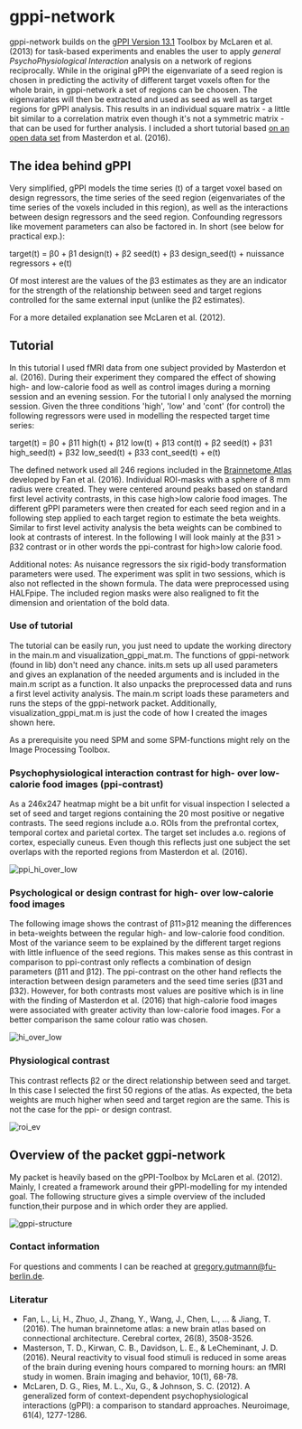 # gppi-network

gppi-network builds on the [gPPI Version 13.1](https://www.nitrc.org/projects/gppi) Toolbox by McLaren et al. (2013) for task-based experiments and enables the user to apply *general PsychoPhysiological Interaction* analysis on a network of regions reciprocally. While in the original gPPI the eigenvariate of a seed region is chosen in predicting the activity of different target voxels often for the whole brain, in gppi-network a set of regions can be choosen. The eigenvariates will then be extracted and used as seed as well as target regions for gPPI analysis. This results in an individual square matrix - a little bit similar to a correlation matrix even though it's not a symmetric matrix - that can be used for further analysis. I included a short tutorial based [on an open data set](https://openneuro.org/datasets/ds004656/versions/1.0.0) from Masterdon et al. (2016).

## The idea behind gPPI
Very simplified, gPPI models the time series (t) of a target voxel based on design regressors, the time series of the seed region (eigenvariates of the time series of the voxels included in this region), as well as the interactions between design regressors and the seed region. Confounding regressors like movement parameters can also be factored in. In short (see below for practical exp.):

  target(t) = β0 + β1 design(t) + β2 seed(t) + β3 design_seed(t) + nuissance regressors + e(t)         

Of most interest are the values of the β3 estimates as they are an indicator for the strength of the relationship between seed and target regions controlled for the same external input (unlike the β2 estimates). 

For a more detailed explanation see McLaren et al. (2012).


## Tutorial

In this tutorial I used fMRI data from one subject provided by Masterdon et al. (2016). During their experiment they compared the effect of showing high- and low-calorie food as well as control images during a morning session and an evening session. For the tutorial I only analysed the morning session. Given the three conditions 'high', 'low' and 'cont' (for control) the following regressors were used in modelling the respected target time series:

target(t) = β0 + β11 high(t) + β12 low(t) + β13 cont(t) + β2 seed(t) + β31 high_seed(t) + β32 low_seed(t) + β33 cont_seed(t) + e(t)

The defined network used all 246 regions included in the [Brainnetome Atlas](https://atlas.brainnetome.org) developed by Fan et al. (2016). Individual ROI-masks with a sphere of 8 mm radius were created. They were centered around peaks based on standard first level activity contrasts, in this case high>low calorie food images. The different gPPI parameters were then created for each seed region and in a following step applied to each target region to estimate the beta weights. Similar to first level activity analysis the beta weights can be combined to look at contrasts of interest. In the following I will look mainly at the β31 > β32 contrast or in other words the ppi-contrast for high>low calorie food. 

Additional notes: As nuisance regressors the six rigid-body transformation parameters were used. The experiment was  split in two sessions, which is also not reflected in the shown formula. The data were preprocessed using HALFpipe. The included region masks were also realigned to fit the dimension and orientation of the bold data.

### Use of tutorial

The tutorial can be easily run, you just need to update the working directory in the main.m and visualization_gppi_mat.m. The functions of gppi-network (found in lib) don't need any chance. inits.m sets up all used parameters and gives an explanation of the needed arguments and is included in the main.m script as a function. It also unpacks the preprocessed data and runs a first level activity analysis. The main.m script loads these parameters and runs the steps of the gppi-network packet. Additionally, visualization_gppi_mat.m is just the code of how I created the images shown here.

As a prerequisite you need SPM and some SPM-functions might rely on the Image Processing Toolbox. 

  
### Psychophysiological interaction contrast for high- over low-calorie food images (ppi-contrast)

As a 246x247 heatmap might be a bit unfit for visual inspection I selected a set of seed and target regions containing the 20 most positive or negative contrasts. The seed regions include a.o. ROIs from the prefrontal cortex, temporal cortex and parietal cortex. The target set includes a.o. regions of  cortex, especially cuneus. Even though this reflects just one subject the set overlaps with the reported regions from Masterdon et al. (2016). 

![ppi_hi_over_low](https://github.com/gregory-gutmann/gppi-network/assets/36300365/af8a1bb4-b11a-44df-ab79-203bfa45f59b)


### Psychological or design contrast for high- over low-calorie food images 

The following image shows the contrast of β11>β12 meaning the differences in beta-weights between the regular high- and low-calorie food condition. Most of the variance seem to be explained by the different target regions with little influence of the seed regions. This makes sense as this contrast in comparison to ppi-contrast only reflects a combination of design parameters (β11 and β12). The ppi-contrast on the other hand reflects the interaction between design parameters and the seed time series (β31 and β32). However, for both contrasts most values are positive which is in line with the finding of Masterdon et al. (2016) that high-calorie food images were associated with greater activity than low-calorie food images. For a better comparison the same colour ratio was chosen.

![hi_over_low](https://github.com/gregory-gutmann/gppi-network/assets/36300365/59bb1a50-d79b-41ee-a2a9-1e044a2e7316)


### Physiological contrast

This contrast reflects β2 or the direct relationship between seed and target. In this case I selected the first 50 regions of the atlas. As expected, the beta weights are much higher when seed and target region are the same. This is not the case for the ppi- or design contrast.

![roi_ev](https://github.com/gregory-gutmann/gppi-network/assets/36300365/a097ad8d-4450-4950-b796-869798f016c4)


## Overview of the packet ggpi-network

My packet is heavily based on the gPPI-Toolbox by McLaren et al. (2012). Mainly, I created a framework around their gPPI-modelling for my intended goal. The following structure gives a simple overview of the included function,their purpose and in which order they are applied. 

![gppi-structure](https://github.com/gregory-gutmann/gppi-network/assets/36300365/7e13b38f-a22f-4781-abdd-4526988fa011)


### Contact information

For questions and comments I can be reached at gregory.gutmann@fu-berlin.de.

### Literatur
- Fan, L., Li, H., Zhuo, J., Zhang, Y., Wang, J., Chen, L., ... & Jiang, T. (2016). The human brainnetome atlas: a new brain atlas based on connectional architecture. Cerebral cortex, 26(8), 3508-3526.
- Masterson, T. D., Kirwan, C. B., Davidson, L. E., & LeCheminant, J. D. (2016). Neural reactivity to visual food stimuli is reduced in some areas of the brain during evening hours compared to morning hours: an fMRI study in women. Brain imaging and behavior, 10(1), 68-78.
- McLaren, D. G., Ries, M. L., Xu, G., & Johnson, S. C. (2012). A generalized form of context-dependent psychophysiological interactions (gPPI): a comparison to standard approaches. Neuroimage, 61(4), 1277-1286.

